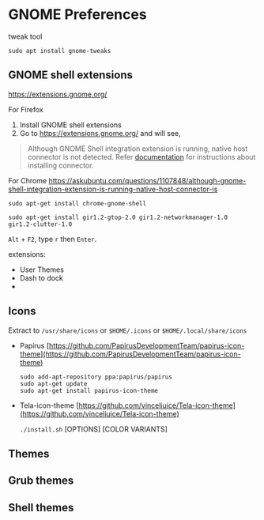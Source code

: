 # GNOME Preferences

tweak tool
```
sudo apt install gnome-tweaks
```

## GNOME shell extensions

https://extensions.gnome.org/

For Firefox
1. Install GNOME shell extensions
2. Go to https://extensions.gnome.org/ and will see,
> Although GNOME Shell integration extension is running, native host connector is not detected. Refer [documentation](https://wiki.gnome.org/Projects/GnomeShellIntegrationForChrome/Installation) for instructions about installing connector.

For Chrome
https://askubuntu.com/questions/1107848/although-gnome-shell-integration-extension-is-running-native-host-connector-is
```
sudo apt-get install chrome-gnome-shell 
```
```
sudo apt-get install gir1.2-gtop-2.0 gir1.2-networkmanager-1.0  gir1.2-clutter-1.0
```
`Alt` + `F2`, type `r` then `Enter`.

extensions:
- User Themes
- Dash to dock
- 

## Icons

Extract to `/usr/share/icons` or `$HOME/.icons` or `$HOME/.local/share/icons`

- Papirus
[https://github.com/PapirusDevelopmentTeam/papirus-icon-theme](https://github.com/PapirusDevelopmentTeam/papirus-icon-theme)
	```
	sudo add-apt-repository ppa:papirus/papirus
	sudo apt-get update
	sudo apt-get install papirus-icon-theme
	```

- Tela-icon-theme
[https://github.com/vinceliuice/Tela-icon-theme](https://github.com/vinceliuice/Tela-icon-theme)

    `./install.sh`  [OPTIONS]  [COLOR VARIANTS]

## Themes

## Grub themes

## Shell themes

<!--stackedit_data:
eyJoaXN0b3J5IjpbLTE2MzU5Mjk5MTAsLTI1MzM4NTcyNCw3Nz
kwNjA1NzgsNzY4MzI5MTIyLDE1Mjk0NzQzNTAsLTE2MjI1NTQ1
ODgsLTYzMTc0MjY2NywxMDEzOTc0Mzc0XX0=
-->